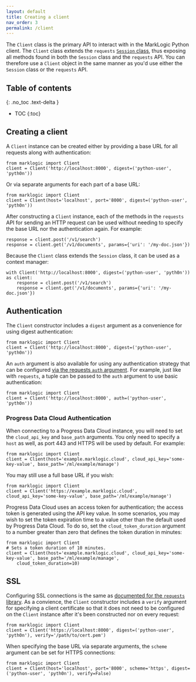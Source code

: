 ```yaml
---
layout: default
title: Creating a client
nav_order: 3
permalink: /client
---
```


The `Client` class is the primary API to interact with in the MarkLogic Python client. The
`Client` class extends the `requests` 
[`Session` class](https://docs.python-requests.org/en/latest/user/advanced/#session-objects), thus exposing all methods
found in both the `Session` class and the `requests` API. You can therefore use a `Client` object in the same manner 
as you'd use either the `Session` class or the `requests` API.

## Table of contents
{: .no_toc .text-delta }

- TOC
{:toc}

## Creating a client

A `Client` instance can be created either by providing a base URL for all requests along with authentication:

```
from marklogic import Client
client = Client('http://localhost:8000', digest=('python-user', 'pyth0n'))
```

Or via separate arguments for each part of a base URL:

```
from marklogic import Client
client = Client(host='localhost', port='8000', digest=('python-user', 'pyth0n'))
```

After constructing a `Client` instance, each of the methods in the `requests` API for sending an HTTP request can be 
used without needing to specify the base URL nor the authentication again. For example:

```
response = client.post('/v1/search')
response = client.get('/v1/documents', params={'uri': '/my-doc.json'})
```

Because the `Client` class extends the `Session` class, it can be used as a context manager:

```
with Client('http://localhost:8000', digest=('python-user', 'pyth0n')) as client:
    response = client.post('/v1/search')
    response = client.get('/v1/documents', params={'uri': '/my-doc.json'})
```

## Authentication

The `Client` constructor includes a `digest` argument as a convenience for using digest authentication:

```
from marklogic import Client
client = Client('http://localhost:8000', digest=('python-user', 'pyth0n'))
```

An `auth` argument is also available for using any authentication strategy that can be configured
[via the requests `auth` argument](https://requests.readthedocs.io/en/latest/user/advanced/#custom-authentication). For 
example, just like with `requests`, a tuple can be passed to the `auth` argument to use basic authentication:

```
from marklogic import Client
client = Client('http://localhost:8000', auth=('python-user', 'pyth0n'))
```

### Progress Data Cloud Authentication

When connecting to a Progress Data Cloud instance, you will need to set 
the `cloud_api_key` and `base_path` arguments. You only need to specify a `host` as well, as port 443 and HTTPS will be
used by default. For example:

```
from marklogic import Client
client = Client(host='example.marklogic.cloud', cloud_api_key='some-key-value', base_path='/ml/example/manage')
```

You may still use a full base URL if you wish:

```
from marklogic import Client
client = Client('https://example.marklogic.cloud', cloud_api_key='some-key-value', base_path='/ml/example/manage')
```

Progress Data Cloud uses an access token for authentication; the access token is generated using the API key value. In some 
scenarios, you may wish to set the token expiration time to a value other than the default used by Progress Data Cloud. To 
do so, set the `cloud_token_duration` argument to a number greater than zero that defines the token duration in 
minutes:

```
from marklogic import Client
# Sets a token duration of 10 minutes.
client = Client(host='example.marklogic.cloud', cloud_api_key='some-key-value', base_path='/ml/example/manage', 
    cloud_token_duration=10)
```

## SSL 

Configuring SSL connections is the same as 
[documented for the `requests` library](https://requests.readthedocs.io/en/latest/user/advanced/#ssl-cert-verification). 
As a convience, the `Client` constructor includes a `verify` argument for specifying a client certificate 
so that it does not need to be configured on the 
`Client` instance after it's been constructed nor on every request:

```
from marklogic import Client
client = Client('https://localhost:8000', digest=('python-user', 'pyth0n'), verify='/path/to/cert.pem')
```

When specifying the base URL via separate arguments, the `scheme` argument can be set for HTTPS connections:

```
from marklogic import Client
client = Client(host='localhost', port='8000', scheme='https', digest=('python-user', 'pyth0n'), verify=False)
```
